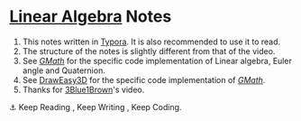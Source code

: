 # [Linear Algebra](https://space.bilibili.com/88461692#/channel/detail?cid=9450) Notes

1. This notes written in [Typora](https://www.typora.io/). It is also recommended to use it to read.
2. The structure of the notes is slightly different from that of the video.
3. See [*GMath*](https://github.com/CatOnly/GMath) for the specific code implementation of Linear algebra, Euler angle and Quaternion.
4. See [DrawEasy3D](https://github.com/CatOnly/DrawEasy3D) for the specific code implementation of [*GMath*](https://github.com/CatOnly/GMath).
4. Thanks for [3Blue1Brown](https://space.bilibili.com/88461692#/)'s video.















⚓️ Keep Reading , Keep Writing , Keep Coding.
